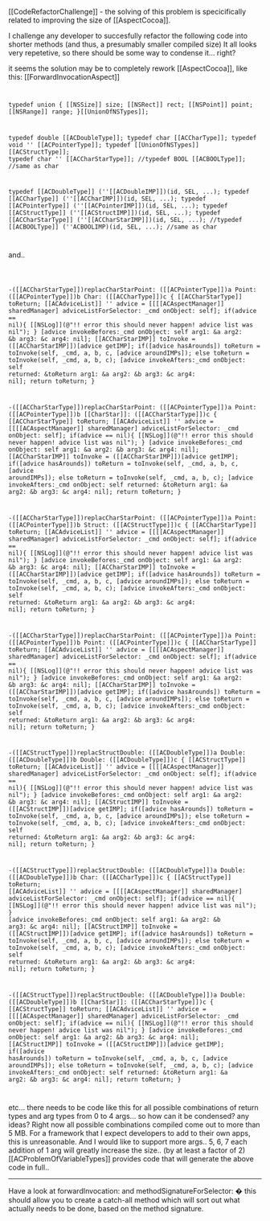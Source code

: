 [[CodeRefactorChallenge]] - the solving of this problem is specicifically related to improving the size of [[AspectCocoa]].

I challenge any developer to succesfully refactor the following code into shorter methods (and thus, a presumably smaller compiled size)
It all looks very repetetive, so there should be some way to condense it...  right?

it seems the solution may be to completely rework [[AspectCocoa]], like this: [[ForwardInvocationAspect]]
<code>

typedef union {
    [[NSSize]] size;
    [[NSRect]] rect;
    [[NSPoint]] point;
    [[NSRange]] range;
}[[UnionOfNSTypes]];

typedef double [[ACDoubleType]];
typedef char [[ACCharType]];
typedef void '' [[ACPointerType]];
typedef [[UnionOfNSTypes]] [[ACStructType]];
typedef char '' [[ACCharStarType]];
//typedef BOOL [[ACBOOLType]]; //same as char

typedef [[ACDoubleType]] (''[[ACDoubleIMP]])(id, SEL, ...);
typedef [[ACCharType]] (''[[ACCharIMP]])(id, SEL, ...);
typedef [[ACPointerType]] (''[[ACPointerIMP]])(id, SEL, ...);
typedef [[ACStructType]] (''[[ACStructIMP]])(id, SEL, ...);
typedef [[ACCharStarType]] (''[[ACCharStarIMP]])(id, SEL, ...);
//typedef [[ACBOOLType]] (''ACBOOLIMP)(id, SEL, ...); //same as char

</code>

and..

<code>


-([[ACCharStarType]])replacCharStarPoint: ([[ACPointerType]])a Point: ([[ACPointerType]])b Char: ([[ACCharType]])c {
    [[ACCharStarType]] toReturn;
    [[ACAdviceList]] '' advice = [[[[ACAspectManager]] sharedManager] adviceListForSelector: _cmd onObject: self];
    if(advice == nil){ [[NSLog]](@"!! error this should never happen! advice list was nil"); }
    [advice invokeBefores:_cmd onObject: self arg1: &a arg2: &b arg3: &c arg4: nil];
    [[ACCharStarIMP]] toInvoke = ([[ACCharStarIMP]])[advice getIMP];
    if([advice hasArounds])
        toReturn = toInvoke(self, _cmd, a, b, c, [advice aroundIMPs]);
    else
        toReturn = toInvoke(self, _cmd, a, b, c);
    [advice invokeAfters:_cmd onObject: self returned: &toReturn arg1: &a arg2: &b arg3: &c arg4: nil];
    return toReturn;
}


-([[ACCharStarType]])replacCharStarPoint: ([[ACPointerType]])a Point: ([[ACPointerType]])b [[CharStar]]: ([[ACCharStarType]])c {
    [[ACCharStarType]] toReturn;
    [[ACAdviceList]] '' advice = [[[[ACAspectManager]] sharedManager] adviceListForSelector: _cmd onObject: self];
    if(advice == nil){ [[NSLog]](@"!! error this should never happen! advice list was nil"); }
    [advice invokeBefores:_cmd onObject: self arg1: &a arg2: &b arg3: &c arg4: nil];
    [[ACCharStarIMP]] toInvoke = ([[ACCharStarIMP]])[advice getIMP];
    if([advice hasArounds])
        toReturn = toInvoke(self, _cmd, a, b, c, [advice aroundIMPs]);
    else
        toReturn = toInvoke(self, _cmd, a, b, c);
    [advice invokeAfters:_cmd onObject: self returned: &toReturn arg1: &a arg2: &b arg3: &c arg4: nil];
    return toReturn;
}


-([[ACCharStarType]])replacCharStarPoint: ([[ACPointerType]])a Point: ([[ACPointerType]])b Struct: ([[ACStructType]])c {
    [[ACCharStarType]] toReturn;
    [[ACAdviceList]] '' advice = [[[[ACAspectManager]] sharedManager] adviceListForSelector: _cmd onObject: self];
    if(advice == nil){ [[NSLog]](@"!! error this should never happen! advice list was nil"); }
    [advice invokeBefores:_cmd onObject: self arg1: &a arg2: &b arg3: &c arg4: nil];
    [[ACCharStarIMP]] toInvoke = ([[ACCharStarIMP]])[advice getIMP];
    if([advice hasArounds])
        toReturn = toInvoke(self, _cmd, a, b, c, [advice aroundIMPs]);
    else
        toReturn = toInvoke(self, _cmd, a, b, c);
    [advice invokeAfters:_cmd onObject: self returned: &toReturn arg1: &a arg2: &b arg3: &c arg4: nil];
    return toReturn;
}


-([[ACCharStarType]])replacCharStarPoint: ([[ACPointerType]])a Point: ([[ACPointerType]])b Point: ([[ACPointerType]])c {
    [[ACCharStarType]] toReturn;
    [[ACAdviceList]] '' advice = [[[[ACAspectManager]] sharedManager] adviceListForSelector: _cmd onObject: self];
    if(advice == nil){ [[NSLog]](@"!! error this should never happen! advice list was nil"); }
    [advice invokeBefores:_cmd onObject: self arg1: &a arg2: &b arg3: &c arg4: nil];
    [[ACCharStarIMP]] toInvoke = ([[ACCharStarIMP]])[advice getIMP];
    if([advice hasArounds])
        toReturn = toInvoke(self, _cmd, a, b, c, [advice aroundIMPs]);
    else
        toReturn = toInvoke(self, _cmd, a, b, c);
    [advice invokeAfters:_cmd onObject: self returned: &toReturn arg1: &a arg2: &b arg3: &c arg4: nil];
    return toReturn;
}


-([[ACStructType]])replacStructDouble: ([[ACDoubleType]])a Double: ([[ACDoubleType]])b Double: ([[ACDoubleType]])c {
    [[ACStructType]] toReturn;
    [[ACAdviceList]] '' advice = [[[[ACAspectManager]] sharedManager] adviceListForSelector: _cmd onObject: self];
    if(advice == nil){ [[NSLog]](@"!! error this should never happen! advice list was nil"); }
    [advice invokeBefores:_cmd onObject: self arg1: &a arg2: &b arg3: &c arg4: nil];
    [[ACStructIMP]] toInvoke = ([[ACStructIMP]])[advice getIMP];
    if([advice hasArounds])
        toReturn = toInvoke(self, _cmd, a, b, c, [advice aroundIMPs]);
    else
        toReturn = toInvoke(self, _cmd, a, b, c);
    [advice invokeAfters:_cmd onObject: self returned: &toReturn arg1: &a arg2: &b arg3: &c arg4: nil];
    return toReturn;
}


-([[ACStructType]])replacStructDouble: ([[ACDoubleType]])a Double: ([[ACDoubleType]])b Char: ([[ACCharType]])c {
    [[ACStructType]] toReturn;
    [[ACAdviceList]] '' advice = [[[[ACAspectManager]] sharedManager] adviceListForSelector: _cmd onObject: self];
    if(advice == nil){ [[NSLog]](@"!! error this should never happen! advice list was nil"); }
    [advice invokeBefores:_cmd onObject: self arg1: &a arg2: &b arg3: &c arg4: nil];
    [[ACStructIMP]] toInvoke = ([[ACStructIMP]])[advice getIMP];
    if([advice hasArounds])
        toReturn = toInvoke(self, _cmd, a, b, c, [advice aroundIMPs]);
    else
        toReturn = toInvoke(self, _cmd, a, b, c);
    [advice invokeAfters:_cmd onObject: self returned: &toReturn arg1: &a arg2: &b arg3: &c arg4: nil];
    return toReturn;
}


-([[ACStructType]])replacStructDouble: ([[ACDoubleType]])a Double: ([[ACDoubleType]])b [[CharStar]]: ([[ACCharStarType]])c {
    [[ACStructType]] toReturn;
    [[ACAdviceList]] '' advice = [[[[ACAspectManager]] sharedManager] adviceListForSelector: _cmd onObject: self];
    if(advice == nil){ [[NSLog]](@"!! error this should never happen! advice list was nil"); }
    [advice invokeBefores:_cmd onObject: self arg1: &a arg2: &b arg3: &c arg4: nil];
    [[ACStructIMP]] toInvoke = ([[ACStructIMP]])[advice getIMP];
    if([advice hasArounds])
        toReturn = toInvoke(self, _cmd, a, b, c, [advice aroundIMPs]);
    else
        toReturn = toInvoke(self, _cmd, a, b, c);
    [advice invokeAfters:_cmd onObject: self returned: &toReturn arg1: &a arg2: &b arg3: &c arg4: nil];
    return toReturn;
}

</code>

etc...
there needs to be code like this for all possible combinations of return types and arg types from 0 to 4 args...
so how can it be condensed? any ideas?  Right now all possible combinations compiled come out to more than 5 MB.  For a framework that I expect developers to add to their own apps, this is unreasonable.  And I would like to support more args.. 5, 6, 7 each addition of 1 arg will greatly increase the size.. (by at least a factor of 2)  [[ACProblemOfVariableTypes]] provides code that will generate the above code in full..

----

Have a look at forwardInvocation: and methodSignatureForSelector: � this should allow you to create a catch-all method which will sort out what actually needs to be done, based on the method signature.